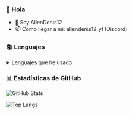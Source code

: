 ### 👋 Hola
- 🚀 Soy AlienDenis12
- 📫 Como llegar a mi: aliendenis12_yt (Discord)

### 📚 Lenguajes
<details>
  <summary>Lenguajes que he usado</summary>
  
  ![JavaScript](https://img.shields.io/badge/Code-JavaScript-blue?logo=javascript)
  ![Python](https://img.shields.io/badge/Code-Python-blue?logo=python)
  ![React](https://img.shields.io/badge/Code-React-informational?style=flat&color=informational&logo=react)
  ![TypeScript](https://img.shields.io/badge/Code-TypeScript-informational?style=flat&color=informational)
  ![NodeJS](https://img.shields.io/badge/Code-NodeJS-informational?style=flat&color=informational&logo=node.js)
</details>

### 📊 Estadísticas de GitHub

![GitHub Stats](https://github-readme-stats.vercel.app/api?username=AlienDenis12&theme=dark)

[![Top Langs](https://github-readme-stats.vercel.app/api/top-langs/?username=AlienDenis12&theme=dark&layout=compact)](https://github.com/anuraghazra/github-readme-stats)

<!--
**AlienDenis12/AlienDenis12** is a ✨ _special_ ✨ repository because its `README.md` (this file) appears on your GitHub profile.

Here are some ideas to get you started:

- 🔭 I’m currently working on ...
- 🌱 I’m currently learning ...
- 👯 I’m looking to collaborate on ...
- 🤔 I’m looking for help with ...
- 💬 Ask me about ...
- 📫 How to reach me: ...
- 😄 Pronouns: ...
- ⚡ Fun fact: ...
-->
